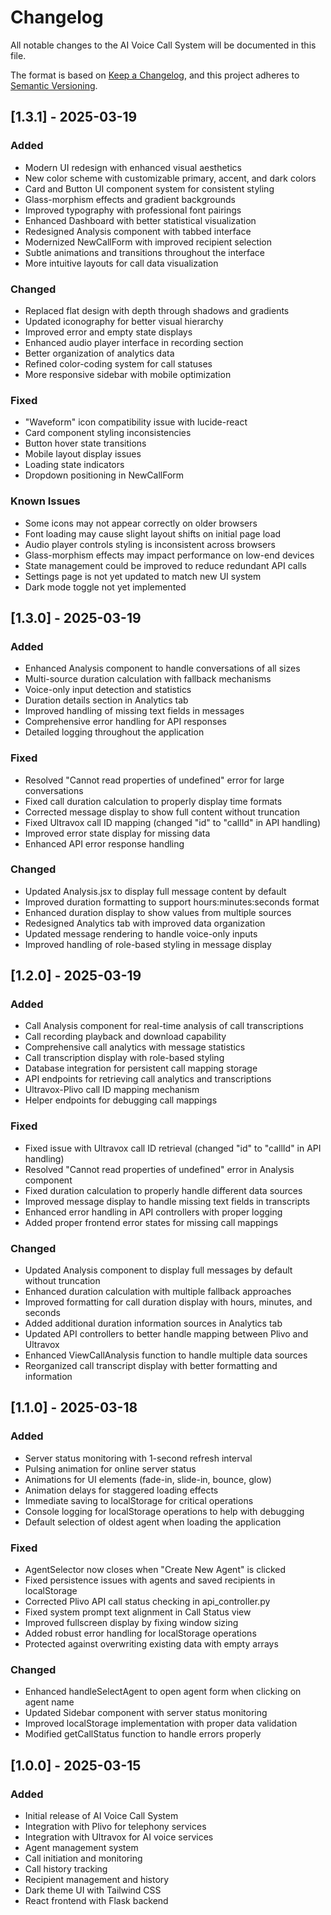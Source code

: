 # Changelog

All notable changes to the AI Voice Call System will be documented in this file.

The format is based on [Keep a Changelog](https://keepachangelog.com/en/1.0.0/),
and this project adheres to [Semantic Versioning](https://semver.org/spec/v2.0.0.html).

## [1.3.1] - 2025-03-19

### Added
- Modern UI redesign with enhanced visual aesthetics
- New color scheme with customizable primary, accent, and dark colors
- Card and Button UI component system for consistent styling
- Glass-morphism effects and gradient backgrounds
- Improved typography with professional font pairings
- Enhanced Dashboard with better statistical visualization
- Redesigned Analysis component with tabbed interface
- Modernized NewCallForm with improved recipient selection
- Subtle animations and transitions throughout the interface
- More intuitive layouts for call data visualization

### Changed
- Replaced flat design with depth through shadows and gradients
- Updated iconography for better visual hierarchy
- Improved error and empty state displays
- Enhanced audio player interface in recording section
- Better organization of analytics data
- Refined color-coding system for call statuses
- More responsive sidebar with mobile optimization

### Fixed
- "Waveform" icon compatibility issue with lucide-react
- Card component styling inconsistencies
- Button hover state transitions
- Mobile layout display issues
- Loading state indicators
- Dropdown positioning in NewCallForm

### Known Issues
- Some icons may not appear correctly on older browsers
- Font loading may cause slight layout shifts on initial page load
- Audio player controls styling is inconsistent across browsers
- Glass-morphism effects may impact performance on low-end devices
- State management could be improved to reduce redundant API calls
- Settings page is not yet updated to match new UI system
- Dark mode toggle not yet implemented

## [1.3.0] - 2025-03-19

### Added
- Enhanced Analysis component to handle conversations of all sizes
- Multi-source duration calculation with fallback mechanisms
- Voice-only input detection and statistics
- Duration details section in Analytics tab
- Improved handling of missing text fields in messages
- Comprehensive error handling for API responses
- Detailed logging throughout the application

### Fixed
- Resolved "Cannot read properties of undefined" error for large conversations
- Fixed call duration calculation to properly display time formats
- Corrected message display to show full content without truncation
- Fixed Ultravox call ID mapping (changed "id" to "callId" in API handling)
- Improved error state display for missing data
- Enhanced API error response handling

### Changed
- Updated Analysis.jsx to display full message content by default
- Improved duration formatting to support hours:minutes:seconds format
- Enhanced duration display to show values from multiple sources
- Redesigned Analytics tab with improved data organization
- Updated message rendering to handle voice-only inputs
- Improved handling of role-based styling in message display

## [1.2.0] - 2025-03-19

### Added
- Call Analysis component for real-time analysis of call transcriptions
- Call recording playback and download capability
- Comprehensive call analytics with message statistics
- Call transcription display with role-based styling
- Database integration for persistent call mapping storage
- API endpoints for retrieving call analytics and transcriptions
- Ultravox-Plivo call ID mapping mechanism
- Helper endpoints for debugging call mappings

### Fixed
- Fixed issue with Ultravox call ID retrieval (changed "id" to "callId" in API handling)
- Resolved "Cannot read properties of undefined" error in Analysis component
- Fixed duration calculation to properly handle different data sources
- Improved message display to handle missing text fields in transcripts
- Enhanced error handling in API controllers with proper logging
- Added proper frontend error states for missing call mappings

### Changed
- Updated Analysis component to display full messages by default without truncation
- Enhanced duration calculation with multiple fallback approaches
- Improved formatting for call duration display with hours, minutes, and seconds
- Added additional duration information sources in Analytics tab
- Updated API controllers to better handle mapping between Plivo and Ultravox
- Enhanced ViewCallAnalysis function to handle multiple data sources
- Reorganized call transcript display with better formatting and information

## [1.1.0] - 2025-03-18

### Added
- Server status monitoring with 1-second refresh interval
- Pulsing animation for online server status
- Animations for UI elements (fade-in, slide-in, bounce, glow)
- Animation delays for staggered loading effects
- Immediate saving to localStorage for critical operations
- Console logging for localStorage operations to help with debugging
- Default selection of oldest agent when loading the application

### Fixed
- AgentSelector now closes when "Create New Agent" is clicked
- Fixed persistence issues with agents and saved recipients in localStorage
- Corrected Plivo API call status checking in api_controller.py
- Fixed system prompt text alignment in Call Status view
- Improved fullscreen display by fixing window sizing
- Added robust error handling for localStorage operations
- Protected against overwriting existing data with empty arrays

### Changed
- Enhanced handleSelectAgent to open agent form when clicking on agent name
- Updated Sidebar component with server status monitoring
- Improved localStorage implementation with proper data validation
- Modified getCallStatus function to handle errors properly

## [1.0.0] - 2025-03-15

### Added
- Initial release of AI Voice Call System
- Integration with Plivo for telephony services
- Integration with Ultravox for AI voice services
- Agent management system
- Call initiation and monitoring
- Call history tracking
- Recipient management and history
- Dark theme UI with Tailwind CSS
- React frontend with Flask backend